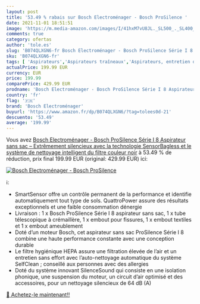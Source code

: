 ```yaml
---
layout: post
title: '53.49 % rabais sur Bosch Electroménager - Bosch ProSilence '
date: 2021-11-01 18:51:51
image: 'https://m.media-amazon.com/images/I/41hxM7vU8JL._SL500_._SL400_.jpg'
comments: true
category: ofertas
author: 'tole.es'
slug: 'B074QLXGN6-fr Bosch Electroménager - Bosch ProSilence Série I 8...'
sku: 'B074QLXGN6-fr'
tags: [ 'Aspirateurs','Aspirateurs traîneaux','Aspirateurs, entretien des sols et nettoyeurs de vitres','Cuisine et Maison','bosch electroménager', ]
actualPrice: 199.99 EUR
currency: EUR
price: 199.99
comparePrice: 429.99 EUR
prodname: 'Bosch Electroménager - Bosch ProSilence Série I 8 Aspirateur sans sac – Extrêmement silencieux  avec la technologie SensorBagless et le système de nettoyage intelligent du filtre  couleur noir'
country: 'fr'
flag: '🇫🇷'
brand: 'Bosch Electroménager'
buyurl: 'https://www.amazon.fr/dp/B074QLXGN6/?tag=tolees0d-21'
descuento: '53.49'
average: '199.99'
---
```


Vous avez [Bosch Electroménager - Bosch ProSilence Série I 8 Aspirateur sans sac – Extrêmement silencieux  avec la technologie SensorBagless et le système de nettoyage intelligent du filtre  couleur noir](https://www.amazon.fr/dp/B074QLXGN6/?tag=tolees0d-21)  à  53.49 % de réduction, prix final  199.99 EUR (original: 429.99 EUR) ici:

[![Bosch Electroménager - Bosch ProSilence ](https://m.media-amazon.com/images/I/41hxM7vU8JL._SL500_._SL400_.jpg)](https://www.amazon.fr/dp/B074QLXGN6/?tag=tolees0d-21)

ℹ️:

- SmartSensor offre un contrôle permanent de la performance et identifie automatiquement tout type de sols. QuattroPower assure des résultats exceptionnels et une faible consommation dénergie
- Livraison : 1 x Bosch ProSilence Série I 8 aspirateur sans sac, 1 x tube télescopique à crémaillère, 1 x embout pour fissures, 1 x embout textiles et 1 x embout ameublement
- Doté d’un moteur Bosch, cet aspirateur sans sac ProSilence Série I 8 combine une haute performance constante avec une conception durable
- Le filtre hygiénique HEPA assure une filtration élevée de l’air et un entretien sans effort avec l’auto-nettoyage automatique du système SelfClean ; conseillé aux personnes avec des allergies
- Doté du système innovant SilenceSound qui consiste en une isolation phonique, une suspension du moteur, un circuit d’air optimisé et des accessoires, pour un nettoyage silencieux de 64 dB (A)

[🛒 Achetez-le maintenant!!](https://www.amazon.fr/dp/B074QLXGN6/?tag=tolees0d-21)
